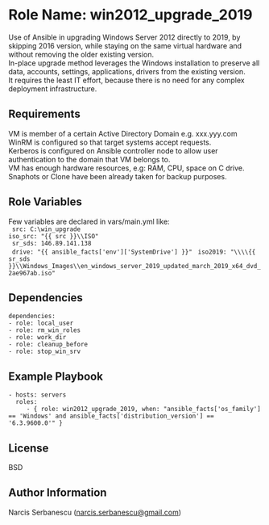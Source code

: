 Role Name: win2012_upgrade_2019    
=========

Use of Ansible in upgrading Windows Server 2012 directly to 2019, by skipping 2016 version, while staying on the same virtual hardware and without removing the older existing version.     
In-place upgrade method leverages the Windows installation to preserve all data, accounts, settings, applications, drivers from the existing version.    
It requires the least IT effort, because there is no need for any complex deployment infrastructure.


Requirements
------------

VM is member of a certain Active Directory Domain e.g. xxx.yyy.com   
WinRM is configured so that target systems accept requests.  
Kerberos is configured on Ansible controller node to allow user authentication to the domain that VM belongs to.  
VM has enough hardware resources, e.g: RAM, CPU, space on C drive.    
Snaphots or Clone have been already taken for backup purposes.   

Role Variables
--------------

Few variables are declared in vars/main.yml like:   
   `` src: C:\win_upgrade``       
   `` iso_src: "{{ src }}\\ISO" ``      
   `` sr_sds: 146.89.141.138``       
   `` drive: "{{ ansible_facts['env']['SystemDrive'] }}"``
   `` iso2019: "\\\\{{ sr_sds }}\\Windows_Images\\en_windows_server_2019_updated_march_2019_x64_dvd_2ae967ab.iso"``

Dependencies
------------

    dependencies:
    - role: local_user
    - role: rm_win_roles
    - role: work_dir
    - role: cleanup_before
    - role: stop_win_srv



Example Playbook
----------------

    - hosts: servers
      roles:
         - { role: win2012_upgrade_2019, when: "ansible_facts['os_family'] == 'Windows' and ansible_facts['distribution_version'] == '6.3.9600.0'" }

License
-------

BSD

Author Information
------------------

Narcis Serbanescu (narcis.serbanescu@gmail.com)
